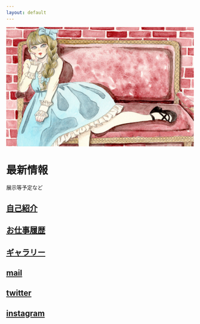 ```yaml
---
layout: default
---
```


![img1](images/img1.jpg)


# 最新情報
展示等予定など

## [自己紹介](intro.md)

## [お仕事履歴](works.md)

## [ギャラリー](gallery.md)

## [mail](mail.md)

## [twitter](https://twitter.com/Arataniii)

## [instagram](https://www.instagram.com/aratani05/)